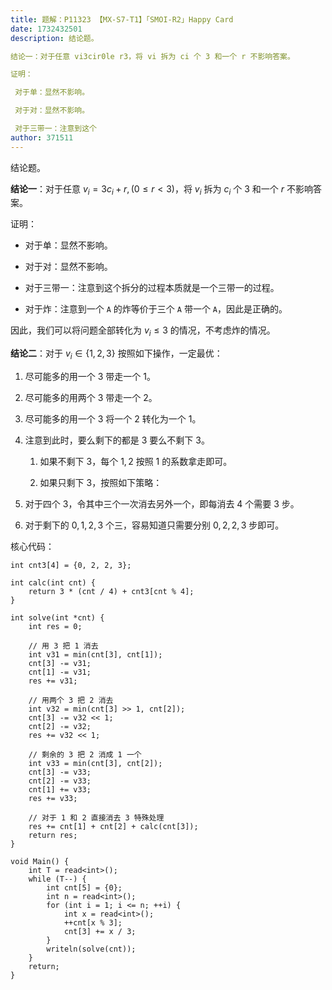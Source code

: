 ```yaml
---
title: 题解：P11323 【MX-S7-T1】「SMOI-R2」Happy Card
date: 1732432501
description: 结论题。

结论一：对于任意 vi3cir0le r3，将 vi 拆为 ci 个 3 和一个 r 不影响答案。

证明：

 对于单：显然不影响。

 对于对：显然不影响。

 对于三带一：注意到这个
author: 371511
---
```


结论题。

**结论一**：对于任意 $v_i=3c_i+r,(0\le r<3)$，将 $v_i$ 拆为 $c_i$ 个 $3$ 和一个 $r$ 不影响答案。

证明：

+ 对于单：显然不影响。

+ 对于对：显然不影响。

+ 对于三带一：注意到这个拆分的过程本质就是一个三带一的过程。

+ 对于炸：注意到一个 $\texttt A$ 的炸等价于三个 $\texttt A$ 带一个 $\texttt A$，因此是正确的。

因此，我们可以将问题全部转化为 $v_i\le3$ 的情况，不考虑炸的情况。

**结论二**：对于 $v_i\in\{1,2,3\}$ 按照如下操作，一定最优：

1. 尽可能多的用一个 $3$ 带走一个 $1$。

2. 尽可能多的用两个 $3$ 带走一个 $2$。

3. 尽可能多的用一个 $3$ 将一个 $2$ 转化为一个 $1$。

4. 注意到此时，要么剩下的都是 $3$ 要么不剩下 $3$。

   1. 如果不剩下 $3$，每个 $1,2$ 按照 $1$ 的系数拿走即可。
  
   2. 如果只剩下 $3$，按照如下策略：
  
5. 对于四个 $3$，令其中三个一次消去另外一个，即每消去 $4$ 个需要 $3$ 步。

6. 对于剩下的 $0,1,2,3$ 个三，容易知道只需要分别 $0,2,2,3$ 步即可。

核心代码：

```
int cnt3[4] = {0, 2, 2, 3};

int calc(int cnt) {
	return 3 * (cnt / 4) + cnt3[cnt % 4];
}

int solve(int *cnt) {
	int res = 0;

	// 用 3 把 1 消去
	int v31 = min(cnt[3], cnt[1]);
	cnt[3] -= v31;
	cnt[1] -= v31;
	res += v31;

	// 用两个 3 把 2 消去
	int v32 = min(cnt[3] >> 1, cnt[2]);
	cnt[3] -= v32 << 1;
	cnt[2] -= v32;
	res += v32 << 1;

	// 剩余的 3 把 2 消成 1 一个
	int v33 = min(cnt[3], cnt[2]);
	cnt[3] -= v33;
	cnt[2] -= v33;
	cnt[1] += v33;
	res += v33;

	// 对于 1 和 2 直接消去 3 特殊处理
	res += cnt[1] + cnt[2] + calc(cnt[3]);
	return res;
}

void Main() {
	int T = read<int>();
	while (T--) {
		int cnt[5] = {0};
		int n = read<int>();
		for (int i = 1; i <= n; ++i) {
			int x = read<int>();
			++cnt[x % 3];
			cnt[3] += x / 3;
		}
		writeln(solve(cnt));
	}
	return;
}
```
